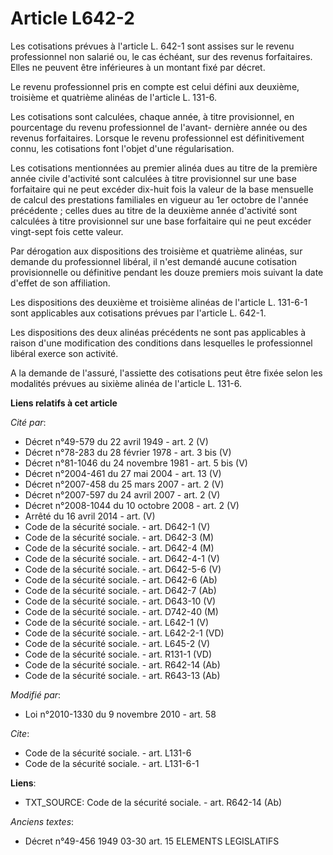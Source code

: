 # Article L642-2

Les cotisations prévues à l'article L. 642-1 sont assises sur le revenu professionnel non salarié ou, le cas échéant, sur des
revenus forfaitaires. Elles ne peuvent être inférieures à un montant fixé par décret. 

Le revenu professionnel pris en compte est celui défini aux deuxième, troisième et quatrième alinéas de l'article L. 131-6. 

Les cotisations sont calculées, chaque année, à titre provisionnel, en pourcentage du revenu professionnel de l'avant-
dernière année ou des revenus forfaitaires. Lorsque le revenu professionnel est définitivement connu, les cotisations font
l'objet d'une régularisation. 

Les cotisations mentionnées au premier alinéa dues au titre de la première année civile d'activité sont calculées à titre
provisionnel sur une base forfaitaire qui ne peut excéder dix-huit fois la valeur de la base mensuelle de calcul des
prestations familiales en vigueur au 1er octobre de l'année précédente ; celles dues au titre de la deuxième année d'activité
sont calculées à titre provisionnel sur une base forfaitaire qui ne peut excéder vingt-sept fois cette valeur. 

Par dérogation aux dispositions des troisième et quatrième alinéas, sur demande du professionnel libéral, il n'est demandé
aucune cotisation provisionnelle ou définitive pendant les douze premiers mois suivant la date d'effet de son affiliation. 

Les dispositions des deuxième et troisième alinéas de l'article L. 131-6-1 sont applicables aux cotisations prévues par
l'article L. 642-1. 

Les dispositions des deux alinéas précédents ne sont pas applicables à raison d'une modification des conditions dans
lesquelles le professionnel libéral exerce son activité.

A la demande de l'assuré, l'assiette des cotisations peut être fixée selon les modalités prévues au sixième alinéa de
l'article L. 131-6.

**Liens relatifs à cet article**

_Cité par_:

  - Décret n°49-579 du 22 avril 1949 - art. 2 (V)
  - Décret n°78-283 du 28 février 1978 - art. 3 bis (V)
  - Décret n°81-1046 du 24 novembre 1981 - art. 5 bis (V)
  - Décret n°2004-461 du 27 mai 2004 - art. 13 (V)
  - Décret n°2007-458 du 25 mars 2007 - art. 2 (V)
  - Décret n°2007-597 du 24 avril 2007 - art. 2 (V)
  - Décret n°2008-1044 du 10 octobre 2008 - art. 2 (V)
  - Arrêté du 16 avril 2014 - art. (V)
  - Code de la sécurité sociale. - art. D642-1 (V)
  - Code de la sécurité sociale. - art. D642-3 (M)
  - Code de la sécurité sociale. - art. D642-4 (M)
  - Code de la sécurité sociale. - art. D642-4-1 (V)
  - Code de la sécurité sociale. - art. D642-5-6 (V)
  - Code de la sécurité sociale. - art. D642-6 (Ab)
  - Code de la sécurité sociale. - art. D642-7 (Ab)
  - Code de la sécurité sociale. - art. D643-10 (V)
  - Code de la sécurité sociale. - art. D742-40 (M)
  - Code de la sécurité sociale. - art. L642-1 (V)
  - Code de la sécurité sociale. - art. L642-2-1 (VD)
  - Code de la sécurité sociale. - art. L645-2 (V)
  - Code de la sécurité sociale. - art. R131-1 (VD)
  - Code de la sécurité sociale. - art. R642-14 (Ab)
  - Code de la sécurité sociale. - art. R643-13 (Ab)

_Modifié par_:

  - Loi n°2010-1330 du 9 novembre 2010 - art. 58

_Cite_:

  - Code de la sécurité sociale. - art. L131-6
  - Code de la sécurité sociale. - art. L131-6-1

**Liens**:

  - TXT_SOURCE: Code de la sécurité sociale. - art. R642-14 (Ab)

_Anciens textes_:

  - Décret n°49-456 1949 03-30 art. 15 ELEMENTS LEGISLATIFS

